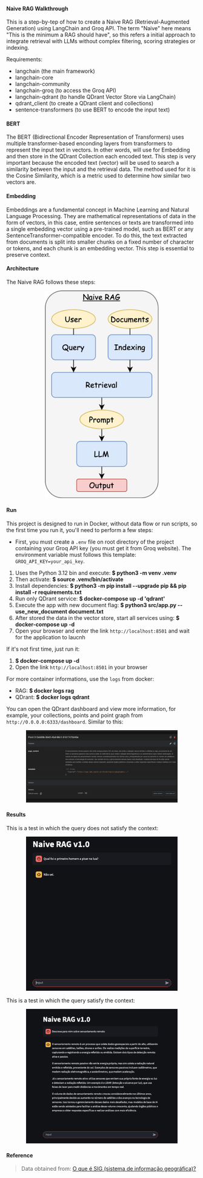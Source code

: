 #### Naive RAG Walkthrough
This is a step-by-tep of how to create a Naive RAG (Retrieval-Augmented Generation) using LangChain and Groq API. The term "Naive" here means "This is the minimum a RAG should have", so this refers a initial approach to integrate retrieval with LLMs without complex filtering, scoring strategies or indexing.

Requirements:
- langchain (the main framework)
- langchain-core
- langchain-community
- langchain-groq (to access the Groq API)
- langchain-qdrant (to handle QDrant Vector Store via LangChain)
- qdrant_client (to create a QDrant client and collections)
- sentence-transformers (to use BERT to encode the input text)

#### BERT
The BERT (Bidirectional Encoder Representation of Transformers) uses multiple transformer-based enconding layers from transformers to represent the input text in vectors. In other words, will use for Embedding and then store in the QDrant Collection each encoded text. This step is very important because the encoded text (vector) will be used to search a similarity between the input and the retrieval data. The method used for it is the Cosine Similarity, which is a metric used to determine how similar two vectors are.

#### Embedding
Embeddings are a fundamental concept in Machine Learning and Natural Language Processing. They are mathematical representations of data in the form of vectors, in this case, entire sentences or texts are transformed into a single embedding vector using a pre-trained model, such as BERT or any SentenceTransformer-compatible encoder. To do this, the text extracted from documents is split into smaller chunks on a fixed number of character or tokens, and each chunk is an embedding vector. This step is essential to preserve context.

#### Architecture
The Naive RAG follows these steps:
<p align="center">
    <img src="imgs/naive-rag.png" alt="Naive RAG Architecture" width="300"/>
</p>

#### Run
This project is designed to run in Docker, without data flow or run scripts, so the first time you run it, you'll need to perform a few steps:
- First, you must create a `.env` file on root directory of the project containing your Groq API key (you must get it from Groq website). The environment variable must follows this template: `GROQ_API_KEY=your_api_key`.
1. Uses the Python 3.12 bin and execute: **$ python3 -m venv .venv**
2. Then activate: **$ source .venv/bin/activate**
3. Install dependencies: **$ python3 -m pip install --upgrade pip && pip install -r requirements.txt**
4. Run only QDrant service: **$ docker-compose up -d 'qdrant'**
5. Execute the app with new document flag: **$ python3 src/app.py --use_new_document document.txt**
6. After stored the data in the vector store, start all services using: **$ docker-compose up -d**
7. Open your browser and enter the link `http://localhost:8501` and wait for the application to laucnh

If it's not first time, just run it:
1. **$ docker-compose up -d**
2. Open the link `http://localhost:8501` in your browser

For more container informations, use the `logs` from docker:
- RAG: **$ docker logs rag**
- QDrant: **$ docker logs qdrant**

You can open the QDrant dashboard and view more information, for example, your collections, points and point graph from `http://0.0.0.0:6333/dashboard`. Similar to this:
<p align="center">
    <img src="imgs/point-qdrant.png" alt="Example point" width="400">
</p>

#### Results
This is a test in which the query does not satisfy the context:
<p align="center">
    <img src="imgs/test2.png" alt="Non-satisfied test" width="400"/>
</p>

This is a test in which the query satisfy the context:
<p align="center">
    <img src="imgs/test1.png" alt="Satisfied test" width="400"/>
</p>

#### Reference
> Data obtained from: [O que é SIG (sistema de informação geográfica)?](https://www.ibm.com/br-pt/think/topics/geographic-information-system)
